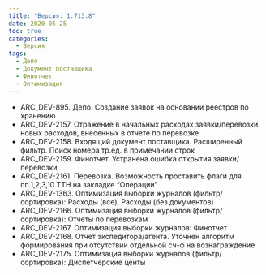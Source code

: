 ```yaml
---
title: "Версия: 1.713.8"
date: 2020-05-25
toc: true
categories:
  - Версия
tags:
  - Депо
  - Документ поставщика
  - Финотчет
  - Оптимизация
---
```


-   ARC_DEV-895. Депо. Создание заявок на основании реестров по хранению
-   ARC_DEV-2157. Отражение в начальных расходах заявки/перевозки новых расходов, внесенных в отчете по перевозке
-   ARC_DEV-2158. Входящий документ поставщика. Расширенный фильтр. Поиск номера тр.ед. в примечании строк
-   ARC_DEV-2159. Финотчет. Устранена ошибка открытия заявки/перевозки
-   ARC_DEV-2161. Перевозка. Возможность проставить флаги для пп.1,2,3,10 ТТН на закладке “Операции”
-   ARC_DEV-1363. Оптимизация выборки журналов (фильтр/сортировка): Расходы (все), Расходы (без документов)
-   ARC_DEV-2166. Оптимизация выборки журналов (фильтр/сортировка): Отчеты по перевозкам
-   ARC_DEV-2167. Оптимизация выборки журналов: Финотчет
-   ARC_DEV-2168. Отчет экспедитора/агента. Уточнен алгоритм формирования при отсутствии отдельной сч-ф на вознаграждение
-   ARC_DEV-2175. Оптимизация выборки журналов (фильтр/сортировка): Диспетчерские центы
